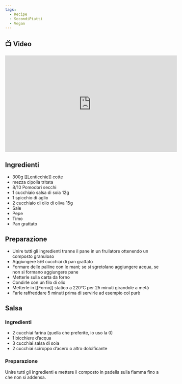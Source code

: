 ```yaml
---
tags:
  - Recipe
  - SecondiPiatti
  - Vegan
---
```

## 📺 Video

<div class="iframe-container">
  <iframe width="560" height="315" src="https://www.youtube.com/embed/qaBm0lxcDSY" title="YouTube video player" frameborder="0" allow="accelerometer; autoplay; clipboard-write; encrypted-media; gyroscope; picture-in-picture" allowfullscreen></iframe>
</div>

## Ingredienti
* 300g [[Lenticchie]] cotte
* mezza cipolla tritata
* 8/10 Pomodori secchi
* 1 cucchiaio salsa di soia 12g
* 1 spicchio di aglio
* 2 cucchiaio di olio di oliva 15g
* Sale
* Pepe
* Timo
* Pan grattato


## Preparazione
* Unire tutti gli ingredienti tranne il pane in un frullatore ottenendo un composto granuloso
* Aggiungere 5/6 cucchiai di pan grattato
* Formare delle palline con le mani; se si sgretolano aggiungere acqua, se non si formano aggiungere pane
* Metterle sulla carta da forno
* Condirle con un filo di olio
* Metterle in [[Forno]] statico a 220°C per 25 minuti girandole a metà
* Farle raffreddare 5 minuti prima di servirle ad esempio col purè

## Salsa

### Ingredienti
* 2 cucchiai farina (quella che preferite, io uso la 0)  
* 1 bicchiere d’acqua
* 3 cucchiai salsa di soia
* 2 cucchiai sciroppo d’acero o altro dolcificante

### Preparazione
Unire tutti gli ingredienti e mettere il composto in padella sulla fiamma fino a che non si addensa.